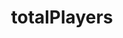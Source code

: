 ---
title: totalPlayers
api:
  file: scyted-tv-api.json
  operationId: get_simplynetworkscoreboardstotalplayers
deprecated: false
hidden: false
link:
  new_tab: false
metadata:
  robots: index
---